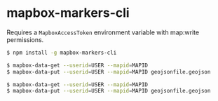 # mapbox-markers-cli

Requires a `MapboxAccessToken` environment variable with map:write permissions.

```sh
$ npm install -g mapbox-markers-cli

$ mapbox-data-get --userid=USER --mapid=MAPID
$ mapbox-data-put --userid=USER --mapid=MAPID geojsonfile.geojson

$ mapbox-data-get --userid=USER --mapid=MAPID
$ mapbox-data-put --userid=USER --mapid=MAPID geojsonfile.geojson
```
